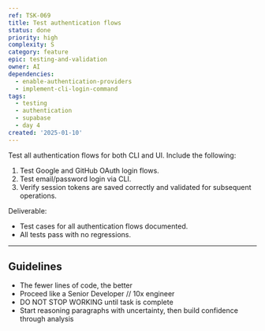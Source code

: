 ```yaml
---
ref: TSK-069
title: Test authentication flows
status: done
priority: high
complexity: S
category: feature
epic: testing-and-validation
owner: AI
dependencies:
  - enable-authentication-providers
  - implement-cli-login-command
tags:
  - testing
  - authentication
  - supabase
  - day 4
created: '2025-01-10'
---
```

Test all authentication flows for both CLI and UI. Include the following:

1. Test Google and GitHub OAuth login flows.
2. Test email/password login via CLI.
3. Verify session tokens are saved correctly and validated for subsequent operations.

Deliverable:

- Test cases for all authentication flows documented.
- All tests pass with no regressions.

---

## Guidelines

- The fewer lines of code, the better
- Proceed like a Senior Developer // 10x engineer
- DO NOT STOP WORKING until task is complete
- Start reasoning paragraphs with uncertainty, then build confidence through analysis
